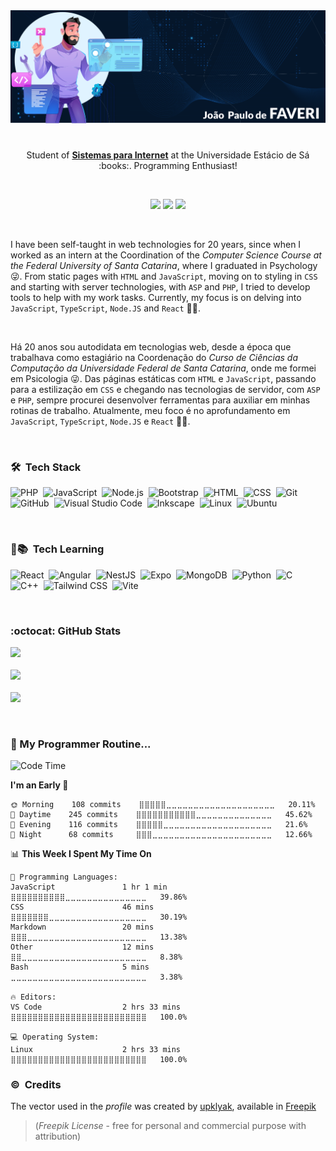 <img src="https://github.com/joaofaveri/joaofaveri/blob/main/img/BANNER_GITHUB_v2.png">
<h1 align="center"></h1>

<p align="center">
  Student of <a href="https://estacio.br/cursos/graduacao/sistemas-para-internet" target="_blank"><b>Sistemas para Internet</b></a> at the Universidade Estácio de Sá :books:. Programming Enthusiast!
</p>

<br>

<p align="center">
  <a href="https://twitter.com/jpaulo_faveri"><img src="https://img.shields.io/badge/-@jpaulo_faveri-282a36?style=flat-square&logo=twitter&logoColor=1DA1F2&link=https://twitter.com/jpaulo_faveri"></a>
  <a href="https://www.linkedin.com/in/joaofaveri/"><img src="https://img.shields.io/badge/-joaofaveri-282a36?style=flat-square&logo=Linkedin&logoColor=0A66C2&link=https://www.linkedin.com/in/joaofaveri/"></a>
  <a href="mailto:joao.faveri@gmail.com"><img src="https://img.shields.io/badge/-joao.faveri@gmail.com-282a36?style=flat-square&logo=Gmail&logoColor=EA4335&link=mailto:joao.faveri@gmail.com"></a>
</p>

<br>

I have been self-taught in web technologies for 20 years, since when I worked as an intern at the Coordination of the _Computer Science Course at the Federal University of Santa Catarina_, where I graduated in Psychology :stuck_out_tongue_winking_eye:. From static pages with `HTML` and `JavaScript`, moving on to styling in `CSS` and starting with server technologies, with `ASP` and `PHP`, I tried to develop tools to help with my work tasks. Currently, my focus is on delving into `JavaScript`, `TypeScript`, `Node.JS` and `React` :brain::muscle:.

<br>

Há 20 anos sou autodidata em tecnologias web, desde a época que trabalhava como estagiário na Coordenação do _Curso de Ciências da Computação da Universidade Federal de Santa Catarina_, onde me formei em Psicologia :stuck_out_tongue_winking_eye:. Das páginas estáticas com `HTML` e `JavaScript`, passando para a estilização em `CSS` e chegando nas tecnologias de servidor, com `ASP` e `PHP`, sempre procurei desenvolver ferramentas para auxiliar em minhas rotinas de trabalho. Atualmente, meu foco é no aprofundamento em `JavaScript`, `TypeScript`, `Node.JS` e `React` :brain::muscle:.

<br>

<!-- <div align="center">
  <img src="https://img.shields.io/badge/-PHP-777BB4?style=for-the-badge&logo=php&logoColor=777BB4&labelColor=44475a">
  <img src="https://img.shields.io/badge/-JAVASCRIPT-F7DF1E?style=for-the-badge&logo=javascript&logoColor=F7DF1E&labelColor=44475a">
  <img src="https://img.shields.io/badge/-TYPESCRIPT-3178C6?style=for-the-badge&logo=typescript&logoColor=3178C6&labelColor=44475a">
  <img src="https://img.shields.io/badge/-NODE-339933?style=for-the-badge&logo=nodedotjs&logoColor=339933&labelColor=44475a">
  <img src="https://img.shields.io/badge/-REACT-61DAFB?style=for-the-badge&logo=react&logoColor=61DAFB&labelColor=44475a">
</div> -->
### 🛠 &nbsp;Tech Stack

![PHP](https://img.shields.io/badge/-PHP-282a36?style=flat&logo=php)&nbsp;
![JavaScript](https://img.shields.io/badge/-JavaScript-282a36?style=flat&logo=javascript)&nbsp;
![Node.js](https://img.shields.io/badge/-Node.js-282a36?style=flat&logo=node.js)&nbsp;
![Bootstrap](https://img.shields.io/badge/-Bootstrap-282a36?style=flat&logo=bootstrap&logoColor=563D7C)&nbsp;
![HTML](https://img.shields.io/badge/-HTML-282a36?style=flat&logo=HTML5)&nbsp;
![CSS](https://img.shields.io/badge/-CSS-282a36?style=flat&logo=CSS3&logoColor=1572B6)&nbsp;
![Git](https://img.shields.io/badge/-Git-282a36?style=flat&logo=git)\
![GitHub](https://img.shields.io/badge/-GitHub-282a36?style=flat&logo=github)&nbsp;
![Visual Studio Code](https://img.shields.io/badge/-Visual%20Studio%20Code-282a36?style=flat&logo=visual-studio-code&logoColor=007ACC)&nbsp;
![Inkscape](https://img.shields.io/badge/-InkScape-282a36?style=flat&logo=inkscape&logoColor=black)&nbsp;
![Linux](https://img.shields.io/badge/-Linux-282a36?style=flat&logo=linux&logoColor=FCC624)&nbsp;
![Ubuntu](https://img.shields.io/badge/-Ubuntu-282a36?style=flat&logo=ubuntu&logoColor=E95420)&nbsp;

<br>

### :notebook_with_decorative_cover::books:	 &nbsp;Tech Learning

![React](https://img.shields.io/badge/-React-282a36?style=flat&logo=react)&nbsp;
![Angular](https://img.shields.io/badge/-Angular-282a36?style=flat&logo=angular&logoColor=DD0031)&nbsp;
![NestJS](https://img.shields.io/badge/-NestJS-282a36?style=flat&logo=nestjs&logoColor=E0234E)&nbsp;
![Expo](https://img.shields.io/badge/-Expo-282a36?style=flat&logo=expo&logoColor=258AAF)&nbsp;
![MongoDB](https://img.shields.io/badge/-MongoDB-282a36?style=flat&logo=mongodb&logoColor=47A248)&nbsp;
![Python](https://img.shields.io/badge/-Python-282a36?style=flat&logo=python&logoColor=3776AB)&nbsp;
![C](https://img.shields.io/badge/-C-282a36?style=flat&logo=c&logoColor=A8B9CC)\
![C++](https://img.shields.io/badge/-C++-282a36?style=flat&logo=cplusplus&logoColor=00599C)&nbsp;
![Tailwind CSS](https://img.shields.io/badge/-Tailwind%20CSS-282a36?style=flat&logo=tailwindcss&logoColor=06B6D4)&nbsp;
![Vite](https://img.shields.io/badge/-Vite-282a36?style=flat&logo=vite&logoColor=646CFF)&nbsp;

<br>

### :octocat:	GitHub Stats
<p>
  <a href="https://github.com/joaofaveri/">
    <img src="https://github-readme-stats.vercel.app/api?username=joaofaveri&count_private=true&show_icons=true&theme=dracula&locale=en&include_all_commits=true">
    <br>
    <br>
    <img src="http://github-readme-streak-stats.herokuapp.com?user=joaofaveri&theme=dracula&date_format=j%2Fn%5B%2FY%5D">
    <br> 
    <br>
    <img src="https://github-readme-stats.vercel.app/api/top-langs/?username=joaofaveri&layout=compact&locale=en&theme=dracula">
  </a>
</p>

<br>

### :yawning_face:	My Programmer Routine...

<!--START_SECTION:waka-->
![Code Time](http://img.shields.io/badge/Code%20Time-175%20hrs%202%20mins-blue)

**I'm an Early 🐤** 

```text
🌞 Morning    108 commits    ⣿⣿⣿⣿⣿⣀⣀⣀⣀⣀⣀⣀⣀⣀⣀⣀⣀⣀⣀⣀⣀⣀⣀⣀⣀   20.11% 
🌆 Daytime    245 commits    ⣿⣿⣿⣿⣿⣿⣿⣿⣿⣿⣿⣀⣀⣀⣀⣀⣀⣀⣀⣀⣀⣀⣀⣀⣀   45.62% 
🌃 Evening    116 commits    ⣿⣿⣿⣿⣿⣀⣀⣀⣀⣀⣀⣀⣀⣀⣀⣀⣀⣀⣀⣀⣀⣀⣀⣀⣀   21.6% 
🌙 Night      68 commits     ⣿⣿⣿⣀⣀⣀⣀⣀⣀⣀⣀⣀⣀⣀⣀⣀⣀⣀⣀⣀⣀⣀⣀⣀⣀   12.66%

```


📊 **This Week I Spent My Time On** 

```text
💬 Programming Languages: 
JavaScript               1 hr 1 min          ⣿⣿⣿⣿⣿⣿⣿⣿⣿⣿⣀⣀⣀⣀⣀⣀⣀⣀⣀⣀⣀⣀⣀⣀⣀   39.86% 
CSS                      46 mins             ⣿⣿⣿⣿⣿⣿⣿⣀⣀⣀⣀⣀⣀⣀⣀⣀⣀⣀⣀⣀⣀⣀⣀⣀⣀   30.19% 
Markdown                 20 mins             ⣿⣿⣿⣀⣀⣀⣀⣀⣀⣀⣀⣀⣀⣀⣀⣀⣀⣀⣀⣀⣀⣀⣀⣀⣀   13.38% 
Other                    12 mins             ⣿⣿⣀⣀⣀⣀⣀⣀⣀⣀⣀⣀⣀⣀⣀⣀⣀⣀⣀⣀⣀⣀⣀⣀⣀   8.38% 
Bash                     5 mins              ⣀⣀⣀⣀⣀⣀⣀⣀⣀⣀⣀⣀⣀⣀⣀⣀⣀⣀⣀⣀⣀⣀⣀⣀⣀   3.38%

🔥 Editors: 
VS Code                  2 hrs 33 mins       ⣿⣿⣿⣿⣿⣿⣿⣿⣿⣿⣿⣿⣿⣿⣿⣿⣿⣿⣿⣿⣿⣿⣿⣿⣿   100.0%

💻 Operating System: 
Linux                    2 hrs 33 mins       ⣿⣿⣿⣿⣿⣿⣿⣿⣿⣿⣿⣿⣿⣿⣿⣿⣿⣿⣿⣿⣿⣿⣿⣿⣿   100.0%

```


<!--END_SECTION:waka-->

### :copyright:	 &nbsp;Credits
The vector used in the _profile_ was created by [upklyak](https://www.freepik.com/upklyak), available in [Freepik](https://www.freepik.com/free-vector/web-development-programmer-engineering-coding-website-augmented-reality-interface-screens-developer-project-engineer-programming-software-application-design-cartoon-illustration_10798281.htm#query=coder&position=0&from_view=author)
> (_Freepik License_ - free for personal and commercial purpose with attribution)
